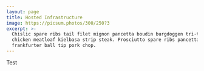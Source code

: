 ```yaml
---
layout: page
title: Hosted Infrastructure
image: https://picsum.photos/300/250?3
excerpt: >-
  Chislic spare ribs tail filet mignon pancetta boudin burgdoggen tri-tip pastrami t-bone rump
  chicken meatloaf kielbasa strip steak. Prosciutto spare ribs pancetta swine, beef ribs
  frankfurter ball tip pork chop.
---
```


Test